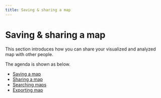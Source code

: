 ```yaml
---
title: Saving & sharing a map
---
```


# Saving & sharing a map

This section introduces how you can share your visualized and analyzed map with other people.

<hidden>

The agenda is shown as below.

- [Saving a map](./save_map.md)
- [Sharing a map](./share_map.md)
- [Searching maps](./search_maps.md)
- [Exporting map](./export_map.md)

</hidden>